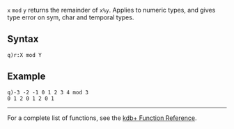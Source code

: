 `x` `mod` `y` returns the remainder of `x%y`. Applies to numeric types, and gives type error on sym, char and temporal types.

Syntax
------

    q)r:X mod Y

Example
-------

    q)-3 -2 -1 0 1 2 3 4 mod 3
    0 1 2 0 1 2 0 1

------------------------------------------------------------------------

For a complete list of functions, see the [kdb+ Function Reference](Reference "wikilink").
